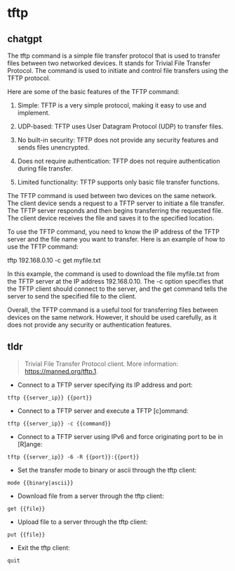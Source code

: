 # tftp 
## chatgpt 
The tftp command is a simple file transfer protocol that is used to transfer files between two networked devices. It stands for Trivial File Transfer Protocol. The command is used to initiate and control file transfers using the TFTP protocol. 

Here are some of the basic features of the TFTP command:

1. Simple: TFTP is a very simple protocol, making it easy to use and implement.

2. UDP-based: TFTP uses User Datagram Protocol (UDP) to transfer files.

3. No built-in security: TFTP does not provide any security features and sends files unencrypted.

4. Does not require authentication: TFTP does not require authentication during file transfer.

5. Limited functionality: TFTP supports only basic file transfer functions.

The TFTP command is used between two devices on the same network. The client device sends a request to a TFTP server to initiate a file transfer. The TFTP server responds and then begins transferring the requested file. The client device receives the file and saves it to the specified location.

To use the TFTP command, you need to know the IP address of the TFTP server and the file name you want to transfer. Here is an example of how to use the TFTP command:

tftp 192.168.0.10 -c get myfile.txt

In this example, the command is used to download the file myfile.txt from the TFTP server at the IP address 192.168.0.10. The -c option specifies that the TFTP client should connect to the server, and the get command tells the server to send the specified file to the client.

Overall, the TFTP command is a useful tool for transferring files between devices on the same network. However, it should be used carefully, as it does not provide any security or authentication features. 

## tldr 
 
> Trivial File Transfer Protocol client.
> More information: <https://manned.org/tftp.1>.

- Connect to a TFTP server specifying its IP address and port:

`tftp {{server_ip}} {{port}}`

- Connect to a TFTP server and execute a TFTP [c]ommand:

`tftp {{server_ip}} -c {{command}}`

- Connect to a TFTP server using IPv6 and force originating port to be in [R]ange:

`tftp {{server_ip}} -6 -R {{port}}:{{port}}`

- Set the transfer mode to binary or ascii through the tftp client:

`mode {{binary|ascii}}`

- Download file from a server through the tftp client:

`get {{file}}`

- Upload file to a server through the tftp client:

`put {{file}}`

- Exit the tftp client:

`quit`
